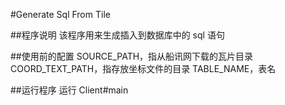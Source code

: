 
#Generate Sql From Tile

##程序说明
该程序用来生成插入到数据库中的 sql 语句

##使用前的配置
SOURCE_PATH，指从船讯网下载的瓦片目录
COORD_TEXT_PATH，指存放坐标文件的目录
TABLE_NAME，表名

##运行程序
运行 Client#main